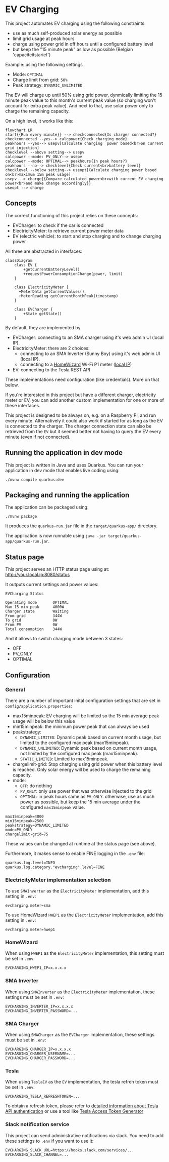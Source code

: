 # EV Charging

This project automates EV charging using the following constraints:
- use as much self-produced solar energy as possible
- limit grid usage at peak hours
- charge using power grid in off hours until a configured battery level 
- but keep the "15 minute peak" as low as possible (Belgian 'capaciteitstarief')

Example: using the following settings
- Mode: `OPTIMAL`
- Charge limit from grid: `50%`
- Peak strategy: `DYNAMIC_UNLIMITED`

The EV will charge up until 50% using grid power, dynmically limiting the 15 minute peak value to this month's current
peak value (so charging won't account for extra peak value). And next to that, use solar power only to charge the remaining capacity. 

On a high level, it works like this:

```mermaid
flowchart LR
start{{Run every minute}} --> checkconnected{Is charger connected?}
checkconnected --yes--> calcpower{Check charging mode}
peakhours --yes--> usepv[Calculate charging  power based<br>on current grid injection]
checklevel --above setting--> usepv
calcpower --mode: PV_ONLY--> usepv
calcpower --mode: OPTIMAL--> peakhours{In peak hours?}
peakhours --no--> checklevel{Check current<br>battery level}
checklevel --below setting--> useopt[Calculate charging power based on<br>maximum 15m peak usage]
usepv --> charge{{Compare calculated power<br>with current EV charging power<br>and make change accordingly}}
useopt --> charge
```

## Concepts

The correct functioning of this project relies on these concepts:
- EVCharger: to check if the car is connected
- ElectricityMeter: to retrieve current power meter data
- EV (electric vehicle): to start and stop charging and to change charging power

All three are abstracted in interfaces:

```mermaid
classDiagram
    class EV {
        +getCurrentBatteryLevel()
        +requestPowerConsumptionChange(power, limit)
    }
    
    class ElectricityMeter {
      +MeterData getCurrentValues()
      +MeterReading getCurrentMonthPeak(timestamp)
    }

    class EVCharger {
        +State getState()
    }
```

By default, they are implemented by
- EVCharger: connecting to an SMA charger using it's web admin UI (local IP).
- ElectricityMeter: there are 2 choices:
  - connecting to an SMA Inverter (Sunny Boy) using it's web admin UI (local IP).
  - connecting to a [HomeWizard](https://www.homewizard.com/nl-be/shop/wi-fi-p1-meter/) Wi-Fi P1 meter ([local IP](https://homewizard-energy-api.readthedocs.io/endpoints.html#data-points-for-hwe-p1))
- EV: connecting to the Tesla REST API

These implementations need configuration (like credentials). More on that below.

If you're interested in this project but have a different charger, electricity meter or EV, you can add another custom implementation for one or more of these interfaces.

This project is designed to be always on, e.g. on a Raspberry Pi, and run every minute. Alternatively it could also work if started for as long as the EV is connected to the charger.
The charger connection state can also be retrieved from the `EV` but it seemed better not having to query the EV every minute (even if not connected).


## Running the application in dev mode

This project is written in Java and uses Quarkus. You can run your application in dev mode that enables live coding using:
```shell script
./mvnw compile quarkus:dev
```

## Packaging and running the application

The application can be packaged using:
```shell script
./mvnw package
```
It produces the `quarkus-run.jar` file in the `target/quarkus-app/` directory.

The application is now runnable using `java -jar target/quarkus-app/quarkus-run.jar`.


## Status page

This project serves an HTTP status page using at:
http://your.local.ip:8080/status

It outputs current settings and power values:

```text
EVCharging Status

Operating mode	     OPTIMAL
Max 15 min peak	     4000W
Charger state	     Waiting
From grid	         344W
To grid	             0W
From PV	             0W
Total consumption	 344W
```

And it allows to switch charging mode between 3 states:
- OFF
- PV_ONLY
- OPTIMAL


## Configuration

### General

There are a number of important inital configuration settings that are set in `config/application.properties`:

- max15minpeak: EV charging will be limited so the 15 min average peak usage will be below this value
- min15minpeak: the minimum power peak that can always be used
- peakstrategy:
  - `DYNAMIC_LIMITED`: Dynamic peak based on current month usage, but limited to the configured max peak (max15minpeak).
  - `DYNAMIC_UNLIMITED`: Dynamic peak based on current month usage, not limited by the configured max peak (max15minpeak).
  - `STATIC_LIMITED`: Limited to max15minpeak.
- chargelimit-grid: Stop charging using grid power when this battery level is reached. Only solar energy will be used to charge the remaining capacity.
- mode: 
  - `OFF`: do nothing
  - `PV_ONLY`: only use power that was otherwise injected to the grid
  - `OPTIMAL`: in peak hours same as `PV_ONLY`. otherwise, use as much power as possible, but keep the 15 min average under the configured `max15minpeak` value.

```properties
max15minpeak=4000
min15minpeak=2500
peakstrategy=DYNAMIC_LIMITED
mode=PV_ONLY
chargelimit-grid=75
```

These values can be changed at runtime at the status page (see above).

Furthermore, it makes sense to enable FINE logging in the `.env` file:
```properties
quarkus.log.level=INFO
quarkus.log.category."evcharging".level=FINE
```

### ElectricityMeter implementation selection

To use `SMAInverter` as the `ElectricityMeter` implementation, add this setting in `.env`:

```properties
evcharging.meter=sma
```

To use HomeWizard `HWEP1` as the `ElectricityMeter` implementation, add this setting in `.env`:

```properties
evcharging.meter=hwep1
```

### HomeWizard

When using `HWEP1` as the `ElectricityMeter` implementation, this setting must be set in `.env`:

```properties
EVCHARGING_HWEP1_IP=x.x.x.x
```

### SMA Inverter

When using `SMAInverter` as the `ElectricityMeter` implementation, these settings must be set in `.env`:

```properties
EVCHARGING_INVERTER_IP=x.x.x.x
EVCHARGING_INVERTER_PASSWORD=...
```

### SMA Charger

When using `SMACharger` as the `EVCharger` implementation, these settings must be set in `.env`:

```properties
EVCHARGING_CHARGER_IP=x.x.x.x
EVCHARGING_CHARGER_USERNAME=...
EVCHARGING_CHARGER_PASSWORD=...
```

### Tesla

When using `TeslaEV` as the `EV` implementation, the tesla refreh token must be set in `.env`:

```properties
EVCHARGING_TESLA_REFRESHTOKEN=...
```

To obtain a refresh token, please refer to [detailed information about Tesla API authentication](https://tesla-api.timdorr.com/api-basics/authentication) or use a tool like [Tesla Access Token Generator](https://chrome.google.com/webstore/detail/tesla-access-token-genera/kokkedfblmfbngojkeaepekpidghjgag)


### Slack notification service

This project can send administrative notifications via slack. You need to add these settings to `.env` if you want to use it:

```properties
EVCHARGING_SLACK_URL=https://hooks.slack.com/services/...
EVCHARGING_SLACK_CHANNEL=...
```